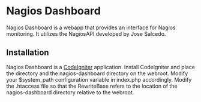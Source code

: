 Nagios Dashboard
================

Nagios Dashboard is a webapp that provides an interface for Nagios monitoring. It utilizes the NagiosAPI developed by Jose Salcedo.

Installation
------------

Nagios Dashboard is a [CodeIgniter]("http://codeigniter.com/") application. Install CodeIgniter and place the directory and the nagios-dashboard directory on the webroot. Modify your $system_path configuration variable in index.php accordingly. Modify the .htaccess file so that the RewriteBase refers to the location of the nagios-dashboard directory relative to the webroot.
